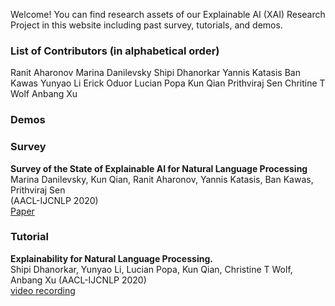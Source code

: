 Welcome! You can find research assets of our Explainable AI (XAI) Research Project in this website including past survey, tutorials, and demos.

### List of Contributors (in alphabetical order)
Ranit Aharonov 
Marina Danilevsky
Shipi Dhanorkar
Yannis Katasis
Ban Kawas
Yunyao Li
Erick Oduor
Lucian Popa
Kun Qian
Prithviraj Sen
Chritine T Wolf
Anbang Xu


### Demos



### Survey
**Survey of the State of Explainable AI for Natural Language Processing** <br/>
Marina Danilevsky, Kun Qian, Ranit Aharonov, Yannis Katasis, Ban Kawas, Prithviraj Sen <br/>
(AACL-IJCNLP 2020) <br/>
[Paper](https://www.aclweb.org/anthology/2020.aacl-main.46/)


### Tutorial
**Explainability for Natural Language Processing.**<br/>
Shipi Dhanorkar, Yunyao Li, Lucian Popa, Kun Qian, Christine T Wolf, Anbang Xu
(AACL-IJCNLP 2020) <br/>
[video recording](https://www.youtube.com/watch?v=3tnrGe_JA0s)


